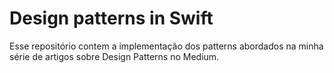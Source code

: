 # Design patterns in Swift

Esse repositório contem a implementação dos patterns abordados na minha série de artigos sobre Design Patterns no Medium.